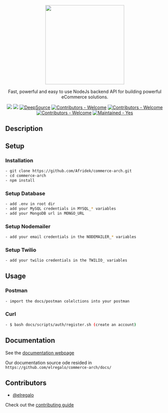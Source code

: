 <p align="center">
   <img src="https://user-images.githubusercontent.com/80452137/174746967-38313c9f-efc1-4aef-ad68-2e3be6817357.png"  width="250" height="250"/>
</p>

<p align="center">
    Fast, powerful and easy to use NodeJs backend API for building powerful eCommerce solutions.
</p>

<p align="center">
<a href="https://github.com/Afridek/commerce-arch/actions/workflows/node.js.yml"><img src="https://github.com/Afridek/commerce-arch/actions/workflows/node.js.yml/badge.svg"></a>
<a href="https://github.com/Afridek/commerce-arch/actions/workflows/njsscan.yml">
<img src="https://github.com/Afridek/commerce-arch/actions/workflows/njsscan.yml/badge.svg"></a>
<a href="https://deepsource.io/gh/afridek/commerce-arch/?ref=repository-badge}" target="_blank"><img alt="DeepSource" title="DeepSource" src="https://deepsource.io/gh/afridek/commerce-arch.svg/?label=active+issues&show_trend=true&token=ZUpIENwLsM1eEPF9_9N9QuRK"/></a>
<a href="https://github.com/elregalo/commerce-arch/actions/workflows/dependency-review.yml" title="Dependency Review"><img src="https://github.com/elregalo/commerce-arch/actions/workflows/dependency-review.yml/badge.svg" alt="Contributors - Welcome"></a>
<a href="https://github.com/elregalo/commerce-arch/actions/workflows/devskim.yml" title="DevSkim"><img src="https://github.com/elregalo/commerce-arch/actions/workflows/devskim.yml/badge.svg?branch=main" alt="Contributors - Welcome"></a>
<a href="https://github.com/elregalo/commerce-arch/actions/workflows/codeql-analysis.yml/badge.svg?branch=main" title="Codeql Analysis"><img src="https://github.com/elregalo/commerce-arch/actions/workflows/codeql-analysis.yml/badge.svg" alt="Contributors - Welcome"></a>
<a href="https://"><img src="https://img.shields.io/badge/Maintained-Yes-success" alt="Maintained - Yes"></a>
<br>

 </p>

## Description
>

## Setup

### Installation

```sh
- git clone https://github.com/Afridek/commerce-arch.git
- cd commerce-arch
- npm install
```

### Setup Database

```sh
- add .env in root dir
- add your MySQL credentials in MYSQL_* variables
- add your MongoDB url in MONGO_URL
```

### Setup Nodemailer

```sh
- add your email credentials in the NODEMAILER_* variables
```

### Setup Twilio

```sh
- add your twilio credentials in the TWILIO_ variables
```

## Usage

### Postman

```sh
- import the docs/postman colelctions into your postman
```

### Curl

```sh
- $ bash docs/scripts/auth/register.sh (create an account)
```

## Documentation

See the [documentation webpage](https://github.com/elregalo/commerce-arch)

Our documentation source ode resided in `https://github.com/elregalo/commerce-arch/docs/`

## Contributors

- [@elregalo](https://elregalo.me)

Check out the [contributing guide](CONTRIBUTING.md)
